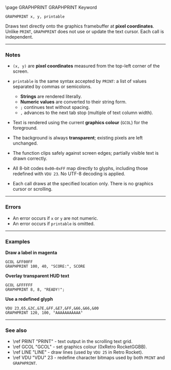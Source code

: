 \page GRAPHPRINT GRAPHPRINT Keyword

```basic
GRAPHPRINT x, y, printable
```

Draws text directly onto the graphics framebuffer at **pixel coordinates**.
Unlike `PRINT`, `GRAPHPRINT` does not use or update the text cursor. Each call is independent.

---

### Notes

* `(x, y)` are **pixel coordinates** measured from the top-left corner of the screen.
* `printable` is the same syntax accepted by `PRINT`: a list of values separated by commas or semicolons.

  * **Strings** are rendered literally.
  * **Numeric values** are converted to their string form.
  * `;` continues text without spacing.
  * `,` advances to the next tab stop (multiple of text column width).
* Text is rendered using the current **graphics colour** (`GCOL`) for the foreground.
* The background is always **transparent**; existing pixels are left unchanged.
* The function clips safely against screen edges; partially visible text is drawn correctly.
* All 8-bit codes `0x00–0xFF` map directly to glyphs, including those redefined with `VDU 23`. No UTF-8 decoding is applied.
* Each call draws at the specified location only. There is no graphics cursor or scrolling.

---

### Errors

* An error occurs if `x` or `y` are not numeric.
* An error occurs if `printable` is omitted.

---

### Examples

**Draw a label in magenta**

```basic
GCOL &FF00FF
GRAPHPRINT 100, 40, "SCORE:", SCORE
```

**Overlay transparent HUD text**

```basic
GCOL &FFFFFF
GRAPHPRINT 8, 8, "READY!";
```

**Use a redefined glyph**

```basic
VDU 23,65,&3C,&7E,&FF,&E7,&FF,&66,&66,&00
GRAPHPRINT 120, 100, "AAAAAAAAAAA"
```

---

### See also

* \ref PRINT "PRINT" - text output in the scrolling text grid.
* \ref GCOL "GCOL" - set graphics colour (0xRetro RocketGGBB).
* \ref LINE "LINE" - draw lines (used by `VDU 25` in Retro Rocket).
* \ref VDU "VDU" 23 - redefine character bitmaps used by both `PRINT` and `GRAPHPRINT`.
